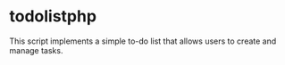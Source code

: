 # todolistphp
 This script implements a simple to-do list that allows users to create and manage tasks.
